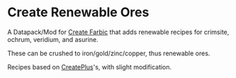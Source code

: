 # Create Renewable Ores

A Datapack/Mod for [Create Farbic](https://modrinth.com/mod/create-fabric) that adds renewable recipes for crimsite, ochrum, veridium, and asurine.

These can be crushed to iron/gold/zinc/copper, thus renewable ores.

Recipes based on [CreatePlus](https://github.com/JieningYu/CreatePlus-mod/)'s, with slight modification.
